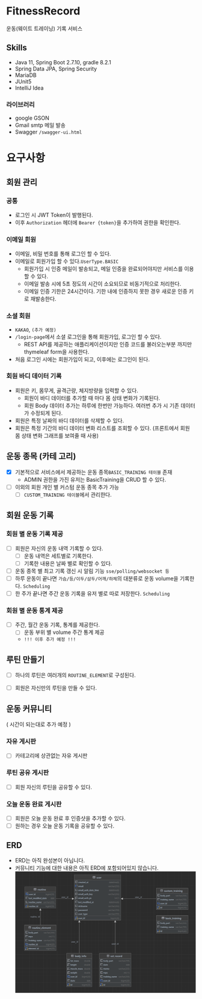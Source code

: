 # FitnessRecord
운동(웨이트 트레이닝) 기록 서비스

## Skills
- Java 11, Spring Boot 2.7.10, gradle 8.2.1
- Spring Data JPA, Spring Security
- MariaDB
- JUnit5
- IntelliJ Idea

### 라이브러리
- google GSON
- Gmail smtp 메일 발송
- Swagger `/swagger-ui.html`

# 요구사항 

## 회원 관리
### 공통
- 로그인 시 JWT Token이 발행된다.
- 이후 `Authorization` 헤더에 `Bearer {token}`을 추가하여 권한을 확인한다.

### 이메일 회원
- 이메일, 비밀 번호를 통해 로그인 할 수 있다.
- 이메일로 회원가입 할 수 있다.`UserType.BASIC`
  - 회원가입 시 인증 메일이 발송되고, 메일 인증을 완료되어야지만 서비스를 이용할 수 있다.
  - 이메일 발송 시에 5초 정도의 시간이 소요되므로 비동기적으로 처리한다.
  - 이메일 인증 기한은 24시간이다. 기한 내에 인증하지 못한 경우 새로운 인증 키로 재발송한다.

### 소셜 회원
- `KAKAO`, `(추가 예정)`
- `/login-page`에서 소셜 로그인을 통해 회원가입, 로그인 할 수 있다.
  - REST API를 제공하는 애플리케이션이지만 인증 코드를 불러오는부분 까지만 thymeleaf form을 사용한다. 
- 처음 로그인 시에는 회원가입이 되고, 이후에는 로그인이 된다.

### 회원 바디 데이터 기록
- 회원은 키, 몸무게, 골격근량, 체지방량을 입력할 수 있다.
  - 회원이 바디 데이터를 추가할 때 마다 몸 상태 변화가 기록된다.
  - 회원 Body 데이터 추가는 하루에 한번만 가능하다. 여러번 추가 시 기존 데이터가 수정되게 된다.
- 회원은 특정 날짜의 바디 데이터를 삭제할 수 있다.
- 회원은 특정 기간의 바디 데이터 변화 리스트를 조회할 수 있다.
(프론트에서 회원 몸 상태 변화 그래프를 보여줄 때 사용)

## 운동 종목 (카테 고리)
- [x] 기본적으로 서비스에서 제공하는 운동 종목`BASIC_TRAINING 테이블` 존재
  - ADMIN 권한을 가진 유저는 BasicTraining을 CRUD 할 수 있다.
- [ ] 이외의 회원 개인 별 커스텀 운동 종목 추가 가능
  - [ ] `CUSTOM_TRAINING 테이블`에서 관리한다.

## 회원 운동 기록
### 회원 별 운동 기록 제공
- [ ] 회원은 자신의 운동 내역 기록할 수 있다.
  - [ ] 운동 내역은 세트별로 기록한다.
  - [ ] 기록한 내용은 날짜 별로 확인할 수 있다.
- [ ] 운동 종목 별 최고 기록 갱신 시 알림 기능 `sse/polling/websocket 등`
- [ ] 하루 운동이 끝나면 `가슴/등/이두/삼두/어깨/하체`의 대분류로 운동 volume을 기록한다. `Scheduling`
- [ ] 한 주가 끝나면 주간 운동 기록을 유저 별로 따로 저장한다. `Scheduling`

### 회원 별 운동 통계 제공
- [ ] 주간, 월간 운동 기록, 통계를 제공한다.
  - [ ] 운동 부위 별 volume 주간 통계 제공
  - `!!! 이후 추가 예정 !!!`

## 루틴 만들기
- [ ] 하나의 루틴은 여러개의 `ROUTINE_ELEMENT`로 구성된다.
- [ ] 회원은 자신만의 루틴을 만들 수 있다.


## 운동 커뮤니티 
( 시간이 되는대로 추가 예정 )
### 자유 게시판
- [ ] 카테고리에 상관없는 자유 게시판
### 루틴 공유 게시판
- [ ] 회원 자신의 루틴을 공유할 수 있다.
### 오늘 운동 완료 게시판
- [ ] 회원은 오늘 운동 완료 후 인증샷을 추가할 수 있다.
- [ ] 원하는 경우 오늘 운동 기록을 공유할 수 있다.

## ERD
- ERD는 아직 완성본이 아닙니다.
- 커뮤니티 기능에 대한 내용은 아직 ERD에 포함되어있지 않습니다.
![ERD](src/main/resources/static/image/ERD.png)


